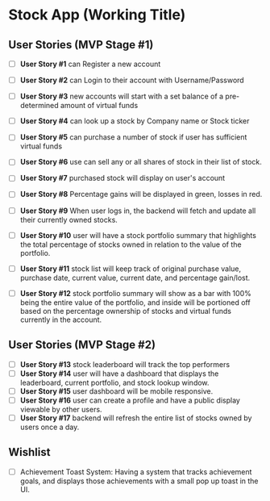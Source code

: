 # Stock App (Working Title)

## User Stories (MVP Stage #1)
- [ ] **User Story #1** can Register a new account
- [ ] **User Story #2** can Login to their account with Username/Password
- [ ] **User Story #3** new accounts will start with a set balance of a pre-determined amount of virtual funds
- [ ] **User Story #4** can look up a stock by Company name or Stock ticker
- [ ] **User Story #5** can purchase a number of stock if user has sufficient virtual funds
- [ ] **User Story #6** use can sell any or all shares of stock in their list of stock.
- [ ] **User Story #7** purchased stock will display on user's account
- [ ] **User Story #8** Percentage gains will be displayed in green, losses in red.
- [ ] **User Story #9** When user logs in, the backend will fetch and update all their currently owned stocks.
- [ ] **User Story #10** user will have a stock portfolio summary that highlights the total percentage of stocks owned in relation to the value of the portfolio.
- [ ] **User Story #11** stock list will keep track of original purchase value, purchase date, current value, current date, and percentage gain/lost.
- [ ] **User Story #12** stock portfolio summary will show as a bar with 100% being the entire value of the portfolio, and inside will be portioned off based on the percentage ownership of stocks and virtual funds currently in the account.


## User Stories (MVP Stage #2)
- [ ] **User Story #13** stock leaderboard will track the top performers
- [ ] **User Story #14** user will have a dashboard that displays the leaderboard, current portfolio, and stock lookup window. 
- [ ] **User Story #15** user dashboard will be mobile responsive.
- [ ] **User Story #16** user can create a profile and have a public display viewable by other users.
- [ ] **User Story #17** backend will refresh the entire list of stocks owned by users once a day.

## Wishlist
- [ ] Achievement Toast System: Having a system that tracks achievement goals, and displays those achievements with a small pop up toast in the UI.

